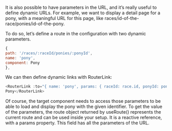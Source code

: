 It is also possible to have parameters in the URL, and it’s really useful to define dynamic URLs. For example, we want to display a detail page for a pony, with a meaningful URL for this page, like races/id-of-the-race/ponies/id-of-the-pony.

To do so, let’s define a route in the configuration with two dynamic parameters.

```js
{
path: '/races/:raceId/ponies/:ponyId',
name: 'pony',
component: Pony
},
```

We can then define dynamic links with RouterLink:

```js
<RouterLink :to="{ name: 'pony', params: { raceId: race.id, ponyId: pony.id } }">
Pony</RouterLink>
```

Of course, the target component needs to access those parameters to be able to load and display the pony with the given identifier. To get the value of the parameters, the route object returned by useRoute() represents the current route and can be used inside your setup. It is a reactive reference, with a params property. This field has all the parameters of the URL.